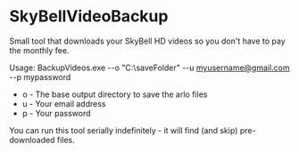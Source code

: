 # SkyBellVideoBackup
Small tool that downloads your SkyBell HD videos so you don't have to pay the monthly fee.

Usage:  BackupVideos.exe --o "C:\saveFolder" --u myusername@gmail.com --p mypassword

*  o - The base output directory to save the arlo files
*  u - Your email address
*  p - Your password

You can run this tool serially indefinitely - it will find (and skip) pre-downloaded files.